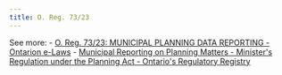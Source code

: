 ```yaml
---
title: O. Reg. 73/23
---
```


See more:
    - [O. Reg. 73/23: MUNICIPAL PLANNING DATA REPORTING - Ontarion e-Laws](https://www.ontario.ca/laws/regulation/230073)
    - [Municipal Reporting on Planning Matters - Minister's Regulation under the Planning Act - Ontario's Regulatory Registry](https://www.ontariocanada.com/registry//view.do?postingId=43527)

